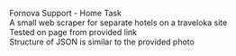 Fornova Support - Home Task  
A small web scraper for separate hotels on a traveloka site  
Tested on page from provided link  
Structure of JSON is similar to the provided photo
